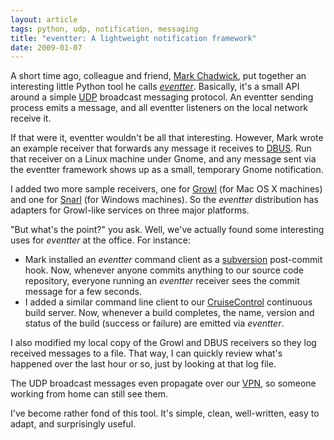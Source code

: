 ```yaml
---
layout: article
tags: python, udp, notification, messaging
title: "eventter: A lightweight notification framework"
date: 2009-01-07
---
```


A short time ago, colleague and friend, [Mark Chadwick][], put together an
interesting little Python tool he calls [*eventter*][eventter]. Basically,
it's a small API around a simple [UDP][] broadcast messaging protocol. An
eventter sending process emits a message, and all eventter listeners on the
local network receive it.

If that were it, eventter wouldn't be all that interesting. However, Mark
wrote an example receiver that forwards any message it receives to
[DBUS][]. Run that receiver on a Linux machine under Gnome, and any message
sent via the eventter framework shows up as a small, temporary Gnome
notification.

I added two more sample receivers, one for [Growl][] (for Mac OS X
machines) and one for [Snarl][] (for Windows machines). So the *eventter*
distribution has adapters for Growl-like services on three major platforms.

"But what's the point?" you ask. Well, we've actually found some
interesting uses for *eventter* at the office. For instance:

- Mark installed an *eventter* command client as a [subversion][] post-commit
  hook. Now, whenever anyone commits anything to our source code
  repository, everyone running an *eventter* receiver sees the commit message
  for a few seconds.
- I added a similar command line client to our [CruiseControl][] continuous
  build server. Now, whenever a build completes, the name, version and
  status of the build (success or failure) are emitted via *eventter*.

I also modified my local copy of the Growl and DBUS receivers so they log
received messages to a file. That way, I can quickly review what's happened
over the last hour or so, just by looking at that log file.

The UDP broadcast messages even propagate over our [VPN][], so someone
working from home can still see them.

I've become rather fond of this tool. It's simple, clean,
well-written, easy to adapt, and surprisingly useful.

[Mark Chadwick]: http://www.hipstersinc.com/
[eventter]: http://github.com/markchadwick/eventter/tree/master
[UDP]: http://en.wikipedia.org/wiki/User_Datagram_Protocol
[DBUS]: http://dbus.freedesktop.org/
[Growl]: http://growl.info/
[Snarl]: http://www.fullphat.net/index.php
[subversion]: http://subversion.tigris.org/
[CruiseControl]: http://cruisecontrolrb.thoughtworks.com/
[VPN]: http://openvpn.net/
